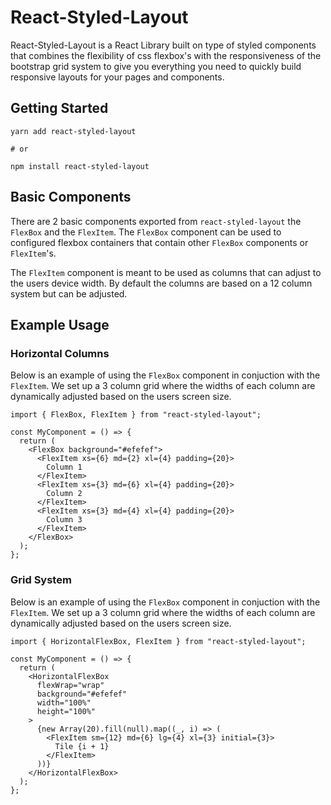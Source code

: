 # React-Styled-Layout

React-Styled-Layout is a React Library built on type of styled components that combines the flexibility of css flexbox's with the responsiveness of the bootstrap grid system to give you everything you need to quickly build responsive layouts for your pages and components.

## Getting Started

```cli
yarn add react-styled-layout

# or

npm install react-styled-layout
```

## Basic Components

There are 2 basic components exported from `react-styled-layout` the `FlexBox` and the `FlexItem`. The `FlexBox` component can be used to configured flexbox containers that contain other `FlexBox` components or `FlexItem`'s.

The `FlexItem` component is meant to be used as columns that can adjust to the users device width. By default the columns are based on a 12 column system but can be adjusted.

## Example Usage

### Horizontal Columns

Below is an example of using the `FlexBox` component in conjuction with the `FlexItem`. We set up a 3 column grid where the widths of each column
are dynamically adjusted based on the users screen size.

```tsx
import { FlexBox, FlexItem } from "react-styled-layout";

const MyComponent = () => {
  return (
    <FlexBox background="#efefef">
      <FlexItem xs={6} md={2} xl={4} padding={20}>
        Column 1
      </FlexItem>
      <FlexItem xs={3} md={6} xl={4} padding={20}>
        Column 2
      </FlexItem>
      <FlexItem xs={3} md={4} xl={4} padding={20}>
        Column 3
      </FlexItem>
    </FlexBox>
  );
};
```

### Grid System

Below is an example of using the `FlexBox` component in conjuction with the `FlexItem`. We set up a 3 column grid where the widths of each column
are dynamically adjusted based on the users screen size.

```tsx
import { HorizontalFlexBox, FlexItem } from "react-styled-layout";

const MyComponent = () => {
  return (
    <HorizontalFlexBox
      flexWrap="wrap"
      background="#efefef"
      width="100%"
      height="100%"
    >
      {new Array(20).fill(null).map((_, i) => (
        <FlexItem sm={12} md={6} lg={4} xl={3} initial={3}>
          Tile {i + 1}
        </FlexItem>
      ))}
    </HorizontalFlexBox>
  );
};
```
